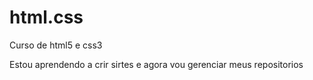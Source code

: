 # html.css
 Curso de html5 e css3

Estou aprendendo a crir sirtes e agora vou gerenciar meus repositorios